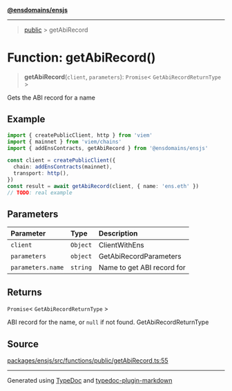 [**@ensdomains/ensjs**](../README.md)

---

> [public](README.md) > getAbiRecord

# Function: getAbiRecord()

> **getAbiRecord**(`client`, `parameters`): `Promise`\< `GetAbiRecordReturnType` \>

Gets the ABI record for a name

## Example

```ts
import { createPublicClient, http } from 'viem'
import { mainnet } from 'viem/chains'
import { addEnsContracts, getAbiRecord } from '@ensdomains/ensjs'

const client = createPublicClient({
  chain: addEnsContracts(mainnet),
  transport: http(),
})
const result = await getAbiRecord(client, { name: 'ens.eth' })
// TODO: real example
```

## Parameters

| Parameter         | Type     | Description                |
| :---------------- | :------- | :------------------------- |
| `client`          | `Object` | ClientWithEns              |
| `parameters`      | `object` | GetAbiRecordParameters     |
| `parameters.name` | `string` | Name to get ABI record for |

## Returns

`Promise`\< `GetAbiRecordReturnType` \>

ABI record for the name, or `null` if not found. GetAbiRecordReturnType

## Source

[packages/ensjs/src/functions/public/getAbiRecord.ts:55](https://github.com/ensdomains/ensjs-v3/blob/278f5349/packages/ensjs/src/functions/public/getAbiRecord.ts#L55)

---

Generated using [TypeDoc](https://typedoc.org/) and [typedoc-plugin-markdown](https://www.npmjs.com/package/typedoc-plugin-markdown)
